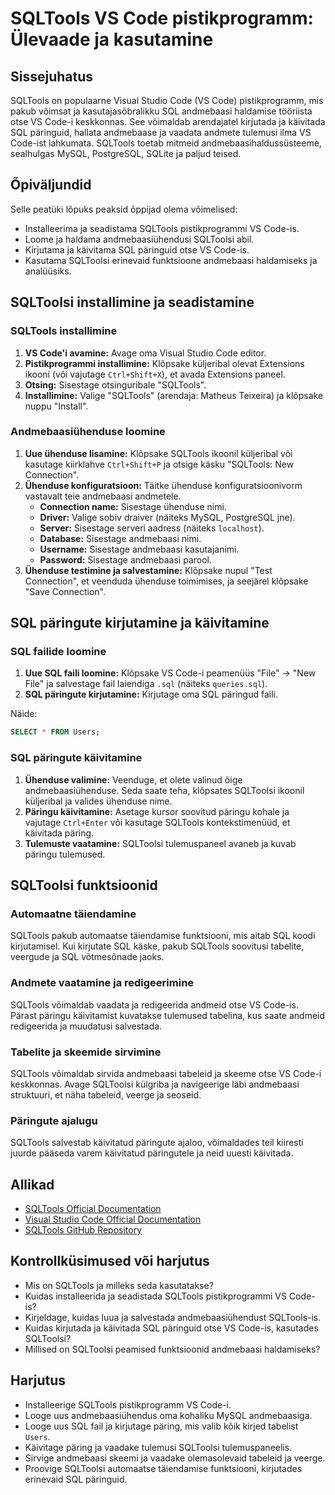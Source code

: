 # SQLTools VS Code pistikprogramm: Ülevaade ja kasutamine

## Sissejuhatus

SQLTools on populaarne Visual Studio Code (VS Code) pistikprogramm, mis pakub võimsat ja kasutajasõbralikku SQL andmebaasi haldamise tööriista otse VS Code-i keskkonnas. See võimaldab arendajatel kirjutada ja käivitada SQL päringuid, hallata andmebaase ja vaadata andmete tulemusi ilma VS Code-ist lahkumata. SQLTools toetab mitmeid andmebaasihaldussüsteeme, sealhulgas MySQL, PostgreSQL, SQLite ja paljud teised.

## Õpiväljundid

Selle peatüki lõpuks peaksid õppijad olema võimelised:

- Installeerima ja seadistama SQLTools pistikprogrammi VS Code-is.
- Loome ja haldama andmebaasiühendusi SQLToolsi abil.
- Kirjutama ja käivitama SQL päringuid otse VS Code-is.
- Kasutama SQLToolsi erinevaid funktsioone andmebaasi haldamiseks ja analüüsiks.

## SQLToolsi installimine ja seadistamine

### SQLTools installimine

1. **VS Code'i avamine:** Avage oma Visual Studio Code editor.
2. **Pistikprogrammi installimine:** Klõpsake küljeribal olevat Extensions ikooni (või vajutage `Ctrl+Shift+X`), et avada Extensions paneel.
3. **Otsing:** Sisestage otsinguribale "SQLTools".
4. **Installimine:** Valige "SQLTools" (arendaja: Matheus Teixeira) ja klõpsake nuppu "Install".

### Andmebaasiühenduse loomine

1. **Uue ühenduse lisamine:** Klõpsake SQLTools ikoonil küljeribal või kasutage kiirklahve `Ctrl+Shift+P` ja otsige käsku "SQLTools: New Connection".
2. **Ühenduse konfiguratsioon:** Täitke ühenduse konfiguratsioonivorm vastavalt teie andmebaasi andmetele.
   - **Connection name:** Sisestage ühenduse nimi.
   - **Driver:** Valige sobiv draiver (näiteks MySQL, PostgreSQL jne).
   - **Server:** Sisestage serveri aadress (näiteks `localhost`).
   - **Database:** Sisestage andmebaasi nimi.
   - **Username:** Sisestage andmebaasi kasutajanimi.
   - **Password:** Sisestage andmebaasi parool.
3. **Ühenduse testimine ja salvestamine:** Klõpsake nupul "Test Connection", et veenduda ühenduse toimimises, ja seejärel klõpsake "Save Connection".

## SQL päringute kirjutamine ja käivitamine

### SQL failide loomine

1. **Uue SQL faili loomine:** Klõpsake VS Code-i peamenüüs "File" -> "New File" ja salvestage fail laiendiga `.sql` (näiteks `queries.sql`).
2. **SQL päringute kirjutamine:** Kirjutage oma SQL päringud faili.

Näide:

```sql
SELECT * FROM Users;
```

### SQL päringute käivitamine

1. **Ühenduse valimine:** Veenduge, et olete valinud õige andmebaasiühenduse. Seda saate teha, klõpsates SQLToolsi ikoonil küljeribal ja valides ühenduse nime.
2. **Päringu käivitamine:** Asetage kursor soovitud päringu kohale ja vajutage `Ctrl+Enter` või kasutage SQLTools kontekstimenüüd, et käivitada päring.
3. **Tulemuste vaatamine:** SQLToolsi tulemuspaneel avaneb ja kuvab päringu tulemused.

## SQLToolsi funktsioonid

### Automaatne täiendamine

SQLTools pakub automaatse täiendamise funktsiooni, mis aitab SQL koodi kirjutamisel. Kui kirjutate SQL käske, pakub SQLTools soovitusi tabelite, veergude ja SQL võtmesõnade jaoks.

### Andmete vaatamine ja redigeerimine

SQLTools võimaldab vaadata ja redigeerida andmeid otse VS Code-is. Pärast päringu käivitamist kuvatakse tulemused tabelina, kus saate andmeid redigeerida ja muudatusi salvestada.

### Tabelite ja skeemide sirvimine

SQLTools võimaldab sirvida andmebaasi tabeleid ja skeeme otse VS Code-i keskkonnas. Avage SQLToolsi külgriba ja navigeerige läbi andmebaasi struktuuri, et näha tabeleid, veerge ja seoseid.

### Päringute ajalugu

SQLTools salvestab käivitatud päringute ajaloo, võimaldades teil kiiresti juurde pääseda varem käivitatud päringutele ja neid uuesti käivitada.

## Allikad

- [SQLTools Official Documentation](https://vscode-sqltools.mteixeira.dev/)
- [Visual Studio Code Official Documentation](https://code.visualstudio.com/docs)
- [SQLTools GitHub Repository](https://github.com/mtxr/vscode-sqltools)

## Kontrollküsimused või harjutus

- Mis on SQLTools ja milleks seda kasutatakse?
- Kuidas installeerida ja seadistada SQLTools pistikprogrammi VS Code-is?
- Kirjeldage, kuidas luua ja salvestada andmebaasiühendust SQLTools-is.
- Kuidas kirjutada ja käivitada SQL päringuid otse VS Code-is, kasutades SQLToolsi?
- Millised on SQLToolsi peamised funktsioonid andmebaasi haldamiseks?

## Harjutus

- Installeerige SQLTools pistikprogramm VS Code-i.
- Looge uus andmebaasiühendus oma kohaliku MySQL andmebaasiga.
- Looge uus SQL fail ja kirjutage päring, mis valib kõik kirjed tabelist `Users`.
- Käivitage päring ja vaadake tulemusi SQLToolsi tulemuspaneelis.
- Sirvige andmebaasi skeemi ja vaadake olemasolevaid tabeleid ja veerge.
- Proovige SQLToolsi automaatse täiendamise funktsiooni, kirjutades erinevaid SQL päringuid.
